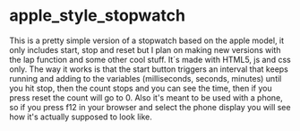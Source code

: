 # apple_style_stopwatch
This is a pretty simple version of a stopwatch based on the apple model,
it only includes start, stop and reset but I plan on making new versions with the lap function and some other cool stuff.
It´s made with HTML5, js and css only.
The way it works is that the start button triggers an interval that keeps running and adding to the variables (milliseconds, seconds, minutes)
until you hit stop, then the count stops and you can see the time, then if you press reset the count will go to 0.
Also it's meant to be used with a phone, so if you press f12 in your browser and select the phone display you will see how
it's actually supposed to look like.


